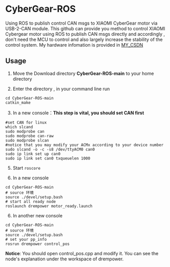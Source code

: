 
# CyberGear-ROS
Using ROS to publish control CAN msgs to XIAOMI CyberGear motor via USB-2-CAN module. This github can provide you method to control XIAOMI Cybergear motor using ROS to publish CAN msgs directly and accordingly , don't need the MCU to control and also largely increase the stability of the control system. My hardware infomation is provided in [MY_CSDN](https://blog.csdn.net/2302_80751833/article/details/145536213?spm=1001.2014.3001.5502)

## Usage
1. Move the Download directory **CyberGear-ROS-main** to your home directory

2. Enter the directory , in your command line run
 
```
cd CyberGear-ROS-main
catkin_make
```

3. In a new console：**This step is vital, you should set CAN first**
```
#set CAN for linux
which slcand
sudo modprobe can
sudo modprobe can-raw
sudo modprobe slcan
#notice that you may modify your ACMx according to your device number
sudo slcand -o -c -s8 /dev/ttyACM0 can0
sudo ip link set up can0
sudo ip link set can0 txqueuelen 1000
```

5. Start `roscore` 

6. In a new console
```
cd CyberGear-ROS-main
# source 环境
source ./devel/setup.bash 
# start all ready node
roslaunch drempower motor_ready.launch
```
6. In another new console
```
cd CyberGear-ROS-main
# source 环境
source ./devel/setup.bash 
# set your pp_info 
rosrun drempower control_pos
```

**Notice**: You should open control_pos.cpp and modify it.
You can see the node's explanation under the workspace of drempower.
